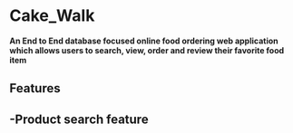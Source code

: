 # Cake_Walk

**An End to End database focused online food ordering web application which allows users to search, view, order and review their favorite food item**

## Features
  -Product search feature
  -
